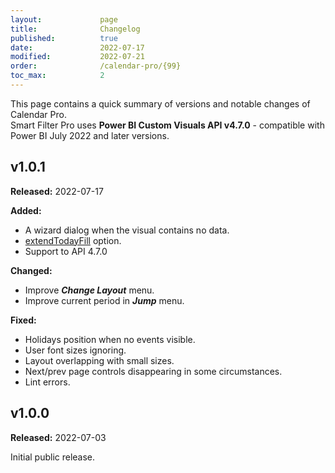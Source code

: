 ```yaml
---
layout:             page
title:              Changelog
published:          true
date:               2022-07-17
modified:           2022-07-21
order:              /calendar-pro/{99}
toc_max:            2
---
```

This page contains a quick summary of versions and notable changes of Calendar Pro.  
Smart Filter Pro uses **Power BI Custom Visuals API v4.7.0** - compatible with Power BI July 2022 and later versions.

## v1.0.1
**Released:** 2022-07-17

**Added:**
- A wizard dialog when the visual contains no data.
- [extendTodayFill](options/extendTodayFill.md) option.
- Support to API 4.7.0

**Changed:**
- Improve ***Change Layout*** menu.
- Improve current period in ***Jump*** menu.

**Fixed:**
- Holidays position when no events visible.
- User font sizes ignoring.
- Layout overlapping with small sizes.
- Next/prev page controls disappearing in some circumstances.
- Lint errors.

## v1.0.0
**Released:** 2022-07-03

Initial public release.
